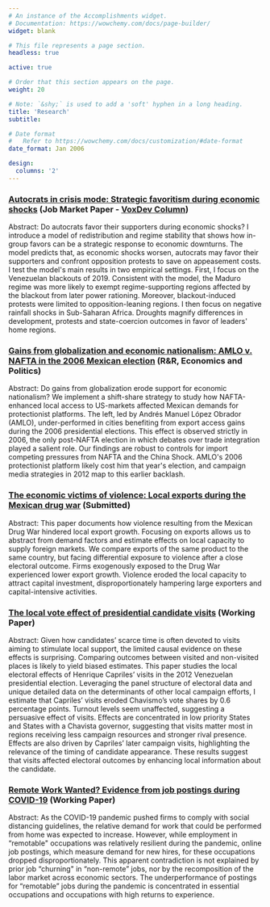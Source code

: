 ```yaml
---
# An instance of the Accomplishments widget.
# Documentation: https://wowchemy.com/docs/page-builder/
widget: blank

# This file represents a page section.
headless: true

active: true

# Order that this section appears on the page.
weight: 20

# Note: `&shy;` is used to add a 'soft' hyphen in a long heading.
title: 'Research'
subtitle:

# Date format
#   Refer to https://wowchemy.com/docs/customization/#date-format
date_format: Jan 2006

design:
  columns: '2'
---
```


### [Autocrats in crisis mode: Strategic favoritism during economic shocks](https://josemoralesarilla.com/uploads/paper_01_autocrats.pdf) (Job Market Paper - [VoxDev Column](https://voxdev.org/topic/institutions-political-economy/autocrats-crisis-mode-how-dictators-adapt-distributive-choices-during-economic-shocks))
Abstract: Do autocrats favor their supporters during economic shocks? I introduce a model of redistribution and regime stability that shows how in-group favors can be a strategic response to economic downturns. The model predicts that, as economic shocks worsen, autocrats may favor their supporters and confront opposition protests to save on appeasement costs. I test the model's main results in two empirical settings. First, I focus on the Venezuelan blackouts of 2019. Consistent with the model, the Maduro regime was more likely to exempt regime-supporting regions affected by the blackout from later power rationing. Moreover, blackout-induced protests were limited to opposition-leaning regions. I then focus on negative rainfall shocks in Sub-Saharan Africa. Droughts magnify differences in development, protests and state-coercion outcomes in favor of leaders' home regions.

### [Gains from globalization and economic nationalism: AMLO v. NAFTA in the 2006 Mexican election](https://josemoralesarilla.com/uploads/paper_02_AMLO.pdf) (R&R, Economics and Politics)
Abstract: Do gains from globalization erode support for economic nationalism? We implement a shift-share strategy to study how NAFTA-enhanced local access to US-markets affected Mexican demands for protectionist platforms. The left, led by Andrés Manuel López Obrador (AMLO), under-performed in cities benefiting from export access gains during the 2006 presidential elections. This effect is observed strictly in 2006, the only post-NAFTA election in which debates over trade integration played a salient role. Our findings are robust to controls for import competing pressures from NAFTA and the China Shock. AMLO's 2006 protectionist platform likely cost him that year's election, and campaign media strategies in 2012 map to this earlier backlash.

### [The economic victims of violence: Local exports during the Mexican drug war](https://josemoralesarilla.com/uploads/paper_03_WoD.pdf) (Submitted)
Abstract: This paper documents how violence resulting from the Mexican Drug War hindered local export growth. Focusing on exports allows us to abstract from demand factors and estimate effects on local capacity to supply foreign markets. We compare exports of the same product to the same country, but facing differential exposure to violence after a close electoral outcome. Firms exogenously exposed to the Drug War experienced lower export growth. Violence eroded the local capacity to attract capital investment, disproportionately hampering large exporters and capital-intensive activities.

### [The local vote effect of presidential candidate visits](https://josemoralesarilla.com/uploads/paper_04_HCR.pdf) (Working Paper)
Abstract: Given how candidates’ scarce time is often devoted to visits aiming to stimulate local support, the limited causal evidence on these effects is surprising. Comparing outcomes between visited and non-visited places is likely to yield biased estimates. This paper studies the local electoral effects of Henrique Capriles’ visits in the 2012 Venezuelan presidential election. Leveraging the panel structure of electoral data and unique detailed data on the determinants of other local campaign efforts, I estimate that Capriles’ visits eroded Chavismo’s vote shares by 0.6 percentage points. Turnout levels seem unaffected, suggesting a persuasive effect of visits. Effects are concentrated in low priority States and States with a Chavista governor, suggesting that visits matter most in regions receiving less campaign resources and stronger rival presence. Effects are also driven by Capriles’ later campaign visits, highlighting the relevance of the timing of candidate appearance. These results suggest that visits affected electoral outcomes by enhancing local information about the candidate.

### [Remote Work Wanted? Evidence from job postings during COVID-19](https://josemoralesarilla.com/uploads/paper_05_Covid.pdf) (Working Paper)
Abstract: As the COVID-19 pandemic pushed firms to comply with social distancing guidelines, the relative demand for work that could be performed from home was expected to increase. However, while employment in “remotable" occupations was relatively resilient during the pandemic, online job postings, which measure demand for new hires, for these occupations dropped disproportionately. This apparent contradiction is not explained by prior job “churning" in “non-remote” jobs, nor by the recomposition of the labor market across economic sectors. The underperformance of postings for “remotable” jobs during the pandemic is concentrated in essential occupations and occupations with high returns to experience.
